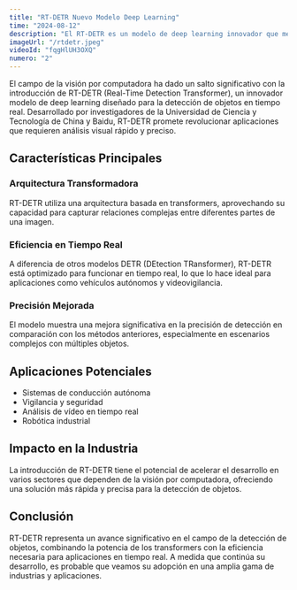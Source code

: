 ```yaml
---
title: "RT-DETR Nuevo Modelo Deep Learning"
time: "2024-08-12"
description: "El RT-DETR es un modelo de deep learning innovador que mejora la detección de objetos con precisión y eficiencia. Esta nueva versión promete avances significativos en el reconocimiento de imágenes y la segmentación en diversas aplicaciones."
imageUrl: "/rtdetr.jpeg"
videoId: "fqgHlUH3OXQ"
numero: "2"
---
```


El campo de la visión por computadora ha dado un salto significativo con la introducción de RT-DETR (Real-Time Detection Transformer), un innovador modelo de deep learning diseñado para la detección de objetos en tiempo real. Desarrollado por investigadores de la Universidad de Ciencia y Tecnología de China y Baidu, RT-DETR promete revolucionar aplicaciones que requieren análisis visual rápido y preciso.

## Características Principales

### Arquitectura Transformadora

RT-DETR utiliza una arquitectura basada en transformers, aprovechando su capacidad para capturar relaciones complejas entre diferentes partes de una imagen.

### Eficiencia en Tiempo Real

A diferencia de otros modelos DETR (DEtection TRansformer), RT-DETR está optimizado para funcionar en tiempo real, lo que lo hace ideal para aplicaciones como vehículos autónomos y videovigilancia.

### Precisión Mejorada

El modelo muestra una mejora significativa en la precisión de detección en comparación con los métodos anteriores, especialmente en escenarios complejos con múltiples objetos.

## Aplicaciones Potenciales

- Sistemas de conducción autónoma
- Vigilancia y seguridad
- Análisis de vídeo en tiempo real
- Robótica industrial

## Impacto en la Industria

La introducción de RT-DETR tiene el potencial de acelerar el desarrollo en varios sectores que dependen de la visión por computadora, ofreciendo una solución más rápida y precisa para la detección de objetos.

## Conclusión

RT-DETR representa un avance significativo en el campo de la detección de objetos, combinando la potencia de los transformers con la eficiencia necesaria para aplicaciones en tiempo real. A medida que continúa su desarrollo, es probable que veamos su adopción en una amplia gama de industrias y aplicaciones.
